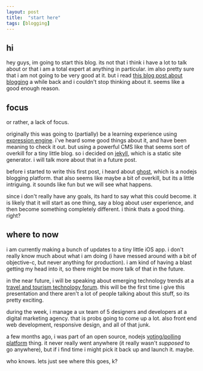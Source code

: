 ```yaml
---
layout: post
title:  "start here"
tags: [blogging]
---
```


hi
--
hey guys, im going to start this blog. its not that i think i have a lot to talk about or that i am a total expert at anything in particular. im also pretty sure that i am not going to be very good at it. but i read [this blog post about blogging](http://www.garann.com/dev/2013/how-to-blog-about-code-and-give-zero-fucks/) a while back and i couldn't stop thinking about it. seems like a good enough reason.

focus
-----
or rather, a lack of focus. 

originally this was going to (partially) be a learning experience using [expression engine](http://ellislab.com/expressionengine). i've heard some good things about it, and have been meaning to check it out. but using a powerful CMS like that seems sort of overkill for a tiny little blog. so i decided on [jekyll](http://jekyllrb.com), which is a static site generator. i will talk more about that in a future post. 

before i started to write this first post, i heard about [ghost](http://ghost.org/features/), which is a nodejs blogging platform. that also seems like maybe a bit of overkill, but its a little intriguing. it sounds like fun but we will see what happens. 

since i don't really have any goals, its hard to say what this could become. it is likely that it will start as one thing, say a blog about user experience, and then become something completely different. i think thats a good thing. right? 

where to now
------------
i am currently making a bunch of updates to a tiny little iOS app. i don't really know much about what i am doing (i have messed around with a bit of objective-c, but never anything for production). i am kind of having a blast getting my head into it, so there might be more talk of that in the future.

in the near future, i will be speaking about emerging technology trends at a [travel and tourism technology forum](http://www.destinationmarketing.org/technology-finance-operations-forum-0). this will be the first time i give this presentation and there aren't a lot of people talking about this stuff, so its pretty exciting. 

during the week, i manage a ux team of 5 designers and developers at a digital marketing agency. that is probs going to come up a lot. also front end web development, responsive design, and all of that junk.

a few months ago, i was part of an open source, nodejs [voting/polling platform](https://github.com/thundertech/tt-vote-hack) thing. it never really went anywhere (it really wasn't *supposed* to go anywhere), but if i find time i might pick it back up and launch it. maybe.

who knows. lets just see where this goes, k?